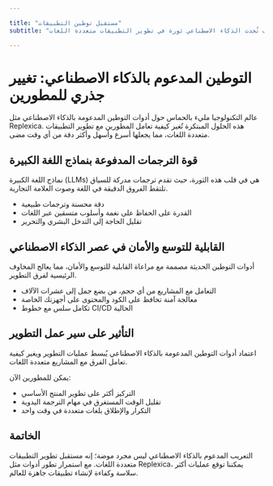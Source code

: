 ```yaml
---

title: "مستقبل توطين التطبيقات"
subtitle: "كيف تُحدث الذكاء الاصطناعي ثورة في تطوير التطبيقات متعددة اللغات"

---
```




# التوطين المدعوم بالذكاء الاصطناعي: تغيير جذري للمطورين


عالم التكنولوجيا مليء بالحماس حول أدوات التوطين المدعومة بالذكاء الاصطناعي مثل Replexica. هذه الحلول المبتكرة تُغير كيفية تعامل المطورين مع تطوير التطبيقات متعددة اللغات، مما يجعلها أسرع وأسهل وأكثر دقة من أي وقت مضى.


## قوة الترجمات المدفوعة بنماذج اللغة الكبيرة


نماذج اللغة الكبيرة (LLMs) هي في قلب هذه الثورة، حيث تقدم ترجمات مدركة للسياق تلتقط الفروق الدقيقة في اللغة وصوت العلامة التجارية.

- دقة محسنة وترجمات طبيعية
- القدرة على الحفاظ على نغمة وأسلوب متسقين عبر اللغات
- تقليل الحاجة إلى التدخل البشري والتحرير


## القابلية للتوسع والأمان في عصر الذكاء الاصطناعي


أدوات التوطين الحديثة مصممة مع مراعاة القابلية للتوسع والأمان، مما يعالج المخاوف الرئيسية لفرق التطوير.

- التعامل مع المشاريع من أي حجم، من بضع جمل إلى عشرات الآلاف
- معالجة آمنة تحافظ على الكود والمحتوى على أجهزتك الخاصة
- تكامل سلس مع خطوط CI/CD الحالية


## التأثير على سير عمل التطوير


اعتماد أدوات التوطين المدعومة بالذكاء الاصطناعي يُبسط عمليات التطوير ويغير كيفية تعامل الفرق مع المشاريع متعددة اللغات.

يمكن للمطورين الآن:

- التركيز أكثر على تطوير المنتج الأساسي
- تقليل الوقت المستغرق في مهام الترجمة اليدوية
- التكرار والإطلاق بلغات متعددة في وقت واحد


## الخاتمة


التعريب المدعوم بالذكاء الاصطناعي ليس مجرد موضة؛ إنه مستقبل تطوير التطبيقات متعددة اللغات. مع استمرار تطور أدوات مثل Replexica، يمكننا توقع عمليات أكثر سلاسة وكفاءة لإنشاء تطبيقات جاهزة للعالم.